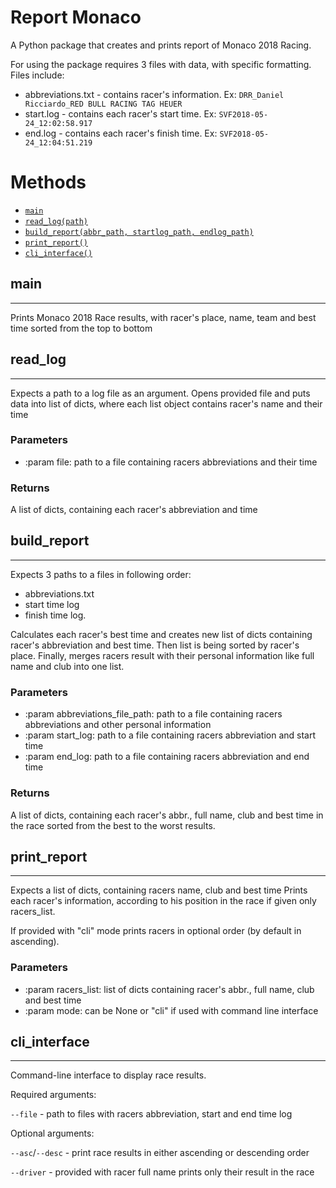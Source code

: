 # Report Monaco

A Python package that creates and prints report of Monaco 2018 Racing.

For using the package requires 3 files with data, with specific formatting. Files include:
* abbreviations.txt - contains racer's information. Ex:
`DRR_Daniel Ricciardo_RED BULL RACING TAG HEUER`
* start.log - contains each racer's start time. Ex: `SVF2018-05-24_12:02:58.917`
* end.log - contains each racer's finish time. Ex: `SVF2018-05-24_12:04:51.219`

# Methods
* [`main`](#main)
* [`read_log(path)`](#read_log)
* [`build_report(abbr_path, startlog_path, endlog_path)`](#build_report)
* [`print_report()`](#print_report)
* [`cli_interface()`](#cli_interface)

## main

---
Prints Monaco 2018 Race results, with racer's place, name, team and best time sorted from the top to bottom
## read_log

---
Expects a path to a log file as an argument. Opens provided file and puts data into list of dicts, where each list object contains racer's name and their time

### Parameters

* :param file: path to a file containing racers abbreviations and their time

### Returns
A list of dicts, containing each racer's abbreviation and time

## build_report

---
Expects 3 paths to a files in following order: 
* abbreviations.txt
* start time log
* finish time log.

Calculates each racer's best time and creates new list of dicts containing racer's abbreviation and best time.
Then list is being sorted by racer's place. Finally, merges racers result with their personal information like
full name and club into one list.

### Parameters
* :param abbreviations_file_path: path to a file containing racers abbreviations and other personal information
* :param start_log: path to a file containing racers abbreviation and start time
* :param end_log: path to a file containing racers abbreviation and end time

### Returns
A list of dicts, containing each racer's abbr., full name, club  and best time in the race sorted from the best to the worst results.

## print_report

---
Expects a list of dicts, containing racers name, club and best time Prints each racer's information, according to his position in the race if given only racers_list.

If provided with "cli" mode prints racers in optional order (by default in ascending).

### Parameters
* :param racers_list: list of dicts containing racer's abbr., full name, club and best time
* :param mode: can be None or "cli" if used with command line interface

## cli_interface

---
Command-line interface to display race results.

Required arguments:

`--file` - path to files with racers abbreviation, start and end time log

Optional arguments:

`--asc`/`--desc` - print race results in either ascending or descending order

`--driver` - provided with racer full name prints only their result in the race